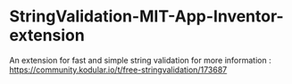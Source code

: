# StringValidation-MIT-App-Inventor-extension
An extension for fast and simple string validation
for more information : https://community.kodular.io/t/free-stringvalidation/173687
